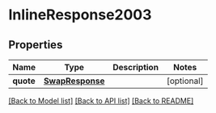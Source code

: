 # InlineResponse2003

## Properties
Name | Type | Description | Notes
------------ | ------------- | ------------- | -------------
**quote** | [**SwapResponse**](SwapResponse.md) |  | [optional] 

[[Back to Model list]](../README.md#documentation-for-models) [[Back to API list]](../README.md#documentation-for-api-endpoints) [[Back to README]](../README.md)


